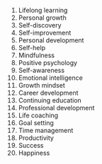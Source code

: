 1. Lifelong learning
2. Personal growth
3. Self-discovery
4. Self-improvement
5. Personal development
6. Self-help
7. Mindfulness
8. Positive psychology
9. Self-awareness
10. Emotional intelligence
11. Growth mindset
12. Career development
13. Continuing education
14. Professional development
15. Life coaching
16. Goal setting
17. Time management
18. Productivity
19. Success
20. Happiness
